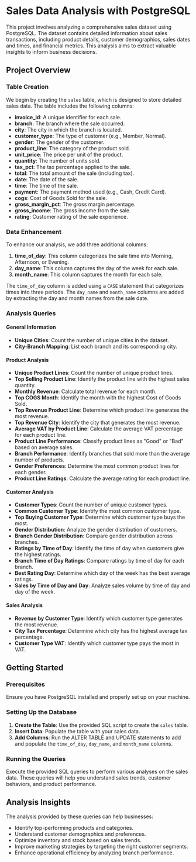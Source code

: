 # Sales Data Analysis with PostgreSQL

This project involves analyzing a comprehensive sales dataset using PostgreSQL. The dataset contains detailed information about sales transactions, including product details, customer demographics, sales dates and times, and financial metrics. This analysis aims to extract valuable insights to inform business decisions.

## Project Overview

### Table Creation

We begin by creating the `sales` table, which is designed to store detailed sales data. The table includes the following columns:

- **invoice_id**: A unique identifier for each sale.
- **branch**: The branch where the sale occurred.
- **city**: The city in which the branch is located.
- **customer_type**: The type of customer (e.g., Member, Normal).
- **gender**: The gender of the customer.
- **product_line**: The category of the product sold.
- **unit_price**: The price per unit of the product.
- **quantity**: The number of units sold.
- **tax_pct**: The tax percentage applied to the sale.
- **total**: The total amount of the sale (including tax).
- **date**: The date of the sale.
- **time**: The time of the sale.
- **payment**: The payment method used (e.g., Cash, Credit Card).
- **cogs**: Cost of Goods Sold for the sale.
- **gross_margin_pct**: The gross margin percentage.
- **gross_income**: The gross income from the sale.
- **rating**: Customer rating of the sale experience.

### Data Enhancement

To enhance our analysis, we add three additional columns:

1. **time_of_day**: This column categorizes the sale time into Morning, Afternoon, or Evening.
2. **day_name**: This column captures the day of the week for each sale.
3. **month_name**: This column captures the month for each sale.

The `time_of_day` column is added using a `CASE` statement that categorizes times into three periods. The `day_name` and `month_name` columns are added by extracting the day and month names from the sale date.

### Analysis Queries

#### General Information
- **Unique Cities**: Count the number of unique cities in the dataset.
- **City-Branch Mapping**: List each branch and its corresponding city.

#### Product Analysis
- **Unique Product Lines**: Count the number of unique product lines.
- **Top Selling Product Line**: Identify the product line with the highest sales quantity.
- **Monthly Revenue**: Calculate total revenue for each month.
- **Top COGS Month**: Identify the month with the highest Cost of Goods Sold.
- **Top Revenue Product Line**: Determine which product line generates the most revenue.
- **Top Revenue City**: Identify the city that generates the most revenue.
- **Average VAT by Product Line**: Calculate the average VAT percentage for each product line.
- **Product Line Performance**: Classify product lines as "Good" or "Bad" based on average sales.
- **Branch Performance**: Identify branches that sold more than the average number of products.
- **Gender Preferences**: Determine the most common product lines for each gender.
- **Product Line Ratings**: Calculate the average rating for each product line.

#### Customer Analysis
- **Customer Types**: Count the number of unique customer types.
- **Common Customer Type**: Identify the most common customer type.
- **Top Buying Customer Type**: Determine which customer type buys the most.
- **Gender Distribution**: Analyze the gender distribution of customers.
- **Branch Gender Distribution**: Compare gender distribution across branches.
- **Ratings by Time of Day**: Identify the time of day when customers give the highest ratings.
- **Branch Time of Day Ratings**: Compare ratings by time of day for each branch.
- **Best Rating Day**: Determine which day of the week has the best average ratings.
- **Sales by Time of Day and Day**: Analyze sales volume by time of day and day of the week.

#### Sales Analysis
- **Revenue by Customer Type**: Identify which customer type generates the most revenue.
- **City Tax Percentage**: Determine which city has the highest average tax percentage.
- **Customer Type VAT**: Identify which customer type pays the most in VAT.

## Getting Started

### Prerequisites

Ensure you have PostgreSQL installed and properly set up on your machine.

### Setting Up the Database

1. **Create the Table**: Use the provided SQL script to create the `sales` table.
2. **Insert Data**: Populate the table with your sales data.
3. **Add Columns**: Run the ALTER TABLE and UPDATE statements to add and populate the `time_of_day`, `day_name`, and `month_name` columns.

### Running the Queries

Execute the provided SQL queries to perform various analyses on the sales data. These queries will help you understand sales trends, customer behaviors, and product performance.

## Analysis Insights

The analysis provided by these queries can help businesses:

- Identify top-performing products and categories.
- Understand customer demographics and preferences.
- Optimize inventory and stock based on sales trends.
- Improve marketing strategies by targeting the right customer segments.
- Enhance operational efficiency by analyzing branch performance.


